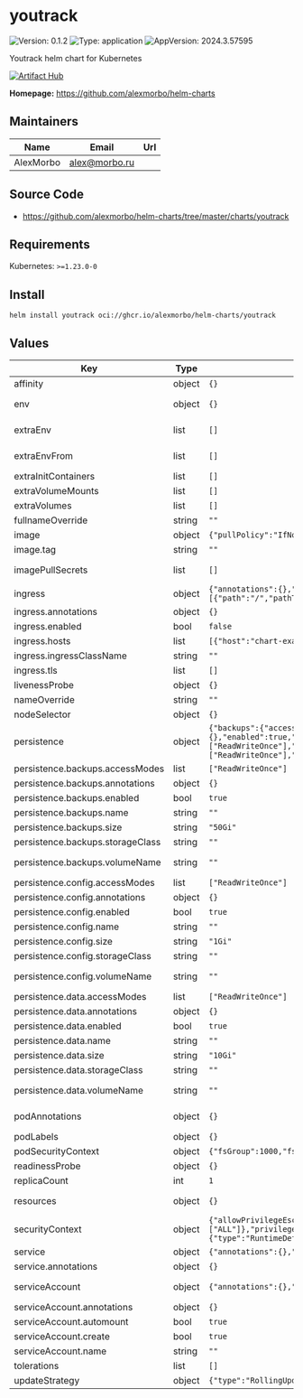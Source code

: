
# youtrack

![Version: 0.1.2](https://img.shields.io/badge/Version-0.1.2-informational?style=flat-square) ![Type: application](https://img.shields.io/badge/Type-application-informational?style=flat-square) ![AppVersion: 2024.3.57595](https://img.shields.io/badge/AppVersion-2024.3.57595-informational?style=flat-square)

Youtrack helm chart for Kubernetes

[![Artifact Hub](https://img.shields.io/endpoint?url=https://artifacthub.io/badge/repository/youtrack)](https://artifacthub.io/packages/search?repo=youtrack)

**Homepage:** <https://github.com/alexmorbo/helm-charts>

## Maintainers

| Name | Email | Url |
| ---- | ------ | --- |
| AlexMorbo | <alex@morbo.ru> |  |

## Source Code

* <https://github.com/alexmorbo/helm-charts/tree/master/charts/youtrack>

## Requirements

Kubernetes: `>=1.23.0-0`

## Install
```console
helm install youtrack oci://ghcr.io/alexmorbo/helm-charts/youtrack
```

## Values

| Key | Type | Default | Description |
|-----|------|---------|-------------|
| affinity | object | `{}` | https://kubernetes.io/docs/concepts/scheduling-eviction/assign-pod-node |
| env | object | `{}` | https://kubernetes.io/docs/tasks/inject-data-application/define-environment-variable-container |
| extraEnv | list | `[]` | https://kubernetes.io/docs/tasks/inject-data-application/define-environment-variable-container |
| extraEnvFrom | list | `[]` | https://kubernetes.io/docs/tasks/inject-data-application/define-environment-variable-container |
| extraInitContainers | list | `[]` | https://kubernetes.io/docs/concepts/workloads/pods/init-containers |
| extraVolumeMounts | list | `[]` | https://kubernetes.io/docs/concepts/storage/volumes |
| extraVolumes | list | `[]` | https://kubernetes.io/docs/concepts/storage/volumes |
| fullnameOverride | string | `""` | If this is set, release name will be used as the chart name |
| image | object | `{"pullPolicy":"IfNotPresent","registry":"docker.io","repository":"jetbrains/youtrack","sha":"","tag":""}` | Image |
| image.tag | string | `""` | Overrides the image tag whose default is the chart appVersion. |
| imagePullSecrets | list | `[]` | https://kubernetes.io/docs/concepts/containers/images/#specifying-imagepullsecrets-on-a-pod |
| ingress | object | `{"annotations":{},"enabled":false,"hosts":[{"host":"chart-example.local","paths":[{"path":"/","pathType":"ImplementationSpecific"}]}],"ingressClassName":"","tls":[]}` | https://kubernetes.io/docs/concepts/services-networking/ingress |
| ingress.annotations | object | `{}` | Annotations |
| ingress.enabled | bool | `false` | If true, an ingress will be created |
| ingress.hosts | list | `[{"host":"chart-example.local","paths":[{"path":"/","pathType":"ImplementationSpecific"}]}]` | Hosts |
| ingress.ingressClassName | string | `""` | Ingress class |
| ingress.tls | list | `[]` | TLS |
| livenessProbe | object | `{}` | https://kubernetes.io/docs/concepts/workloads/pods/pod-lifecycle |
| nameOverride | string | `""` | If this is set, release name will be used as the chart name |
| nodeSelector | object | `{}` | https://kubernetes.io/docs/concepts/scheduling-eviction/assign-pod-node |
| persistence | object | `{"backups":{"accessModes":["ReadWriteOnce"],"annotations":{},"enabled":true,"name":"","size":"50Gi","storageClass":"","volumeName":""},"config":{"accessModes":["ReadWriteOnce"],"annotations":{},"enabled":true,"name":"","size":"1Gi","storageClass":"","volumeName":""},"data":{"accessModes":["ReadWriteOnce"],"annotations":{},"enabled":true,"name":"","size":"10Gi","storageClass":"","volumeName":""}}` | https://kubernetes.io/docs/concepts/storage/persistent-volumes |
| persistence.backups.accessModes | list | `["ReadWriteOnce"]` | Access modes of persistent disk |
| persistence.backups.annotations | object | `{}` | Annotations for PVCs |
| persistence.backups.enabled | bool | `true` | Specifies whether a persistent volume should be created |
| persistence.backups.name | string | `""` | PVC name |
| persistence.backups.size | string | `"50Gi"` | Size of persistent disk |
| persistence.backups.storageClass | string | `""` | Name of the storage class |
| persistence.backups.volumeName | string | `""` | Name of the permanent volume to reference in the claim. Can be used to bind to existing volumes. |
| persistence.config.accessModes | list | `["ReadWriteOnce"]` | Access modes of persistent disk |
| persistence.config.annotations | object | `{}` | Annotations for PVCs |
| persistence.config.enabled | bool | `true` | Specifies whether a persistent volume should be created |
| persistence.config.name | string | `""` | PVC name |
| persistence.config.size | string | `"1Gi"` | Size of persistent disk |
| persistence.config.storageClass | string | `""` | Name of the storage class |
| persistence.config.volumeName | string | `""` | Name of the permanent volume to reference in the claim. Can be used to bind to existing volumes. |
| persistence.data.accessModes | list | `["ReadWriteOnce"]` | Access modes of persistent disk |
| persistence.data.annotations | object | `{}` | Annotations for PVCs |
| persistence.data.enabled | bool | `true` | Specifies whether a persistent volume should be created |
| persistence.data.name | string | `""` | PVC name |
| persistence.data.size | string | `"10Gi"` | Size of persistent disk |
| persistence.data.storageClass | string | `""` | Name of the storage class |
| persistence.data.volumeName | string | `""` | Name of the permanent volume to reference in the claim. Can be used to bind to existing volumes. |
| podAnnotations | object | `{}` | https://kubernetes.io/docs/concepts/overview/working-with-objects/annotations |
| podLabels | object | `{}` | https://kubernetes.io/docs/concepts/overview/working-with-objects/labels |
| podSecurityContext | object | `{"fsGroup":1000,"fsGroupChangePolicy":"OnRootMismatch"}` | https://kubernetes.io/docs/tasks/configure-pod-container/security-context/ |
| readinessProbe | object | `{}` | https://kubernetes.io/docs/concepts/workloads/pods/pod-lifecycle |
| replicaCount | int | `1` | https://kubernetes.io/docs/concepts/workloads/controllers/replicationcontroller/ |
| resources | object | `{}` | https://kubernetes.io/docs/concepts/configuration/manage-resources-containers |
| securityContext | object | `{"allowPrivilegeEscalation":false,"capabilities":{"drop":["ALL"]},"privileged":false,"readOnlyRootFilesystem":false,"runAsGroup":1000,"runAsNonRoot":true,"runAsUser":1000,"seccompProfile":{"type":"RuntimeDefault"}}` | https://kubernetes.io/docs/tasks/configure-pod-container/security-context/ |
| service | object | `{"annotations":{},"containerPort":8080,"port":8080,"type":"ClusterIP"}` | https://kubernetes.io/docs/concepts/services-networking/service |
| service.annotations | object | `{}` | Annotations |
| serviceAccount | object | `{"annotations":{},"automount":true,"create":true,"name":""}` | https://kubernetes.io/docs/tasks/configure-pod-container/configure-service-account |
| serviceAccount.annotations | object | `{}` | Annotations to add to the service account |
| serviceAccount.automount | bool | `true` | Automatically mount a ServiceAccount's API credentials? |
| serviceAccount.create | bool | `true` | Specifies whether a service account should be created |
| serviceAccount.name | string | `""` | If not set and create is true, a name is generated using the fullname template |
| tolerations | list | `[]` | https://kubernetes.io/docs/concepts/scheduling-eviction/taint-and-toleration |
| updateStrategy | object | `{"type":"RollingUpdate"}` | Deployment strategy |
